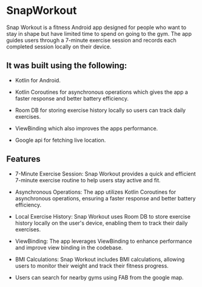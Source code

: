 # SnapWorkout

Snap Workout is a fitness Android app designed for people who want to stay in shape but have limited time to spend on going to the gym. The app guides users through a 7-minute exercise session and records each completed session locally on their device.


## It was built using the following:

- Kotlin for Android.

- Kotlin Coroutines for asynchronous operations which gives the app a faster response and better battery efficiency.

- Room DB for storing exercise history locally so users can track daily exercises.

- ViewBinding which also improves the apps performance.
- Google api for fetching live location.


## Features

- 7-Minute Exercise Session: Snap Workout provides a quick and efficient 7-minute exercise routine to help users stay active and fit.

- Asynchronous Operations: The app utilizes Kotlin Coroutines for asynchronous operations, ensuring a faster response and better battery efficiency.

- Local Exercise History: Snap Workout uses Room DB to store exercise history locally on the user's device, enabling them to track their daily exercises.

- ViewBinding: The app leverages ViewBinding to enhance performance and improve view binding in the codebase.

- BMI Calculations: Snap Workout includes BMI calculations, allowing users to monitor their weight and track their fitness progress.
- Users can search for nearby gyms using FAB from the google map.

